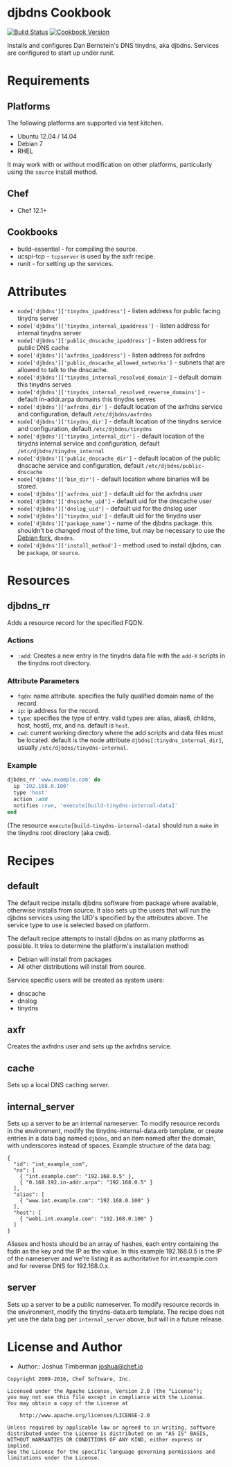 # djbdns Cookbook

[![Build Status](https://travis-ci.org/chef-cookbooks/djbdns.svg?branch=master)](https://travis-ci.org/chef-cookbooks/djbdns) [![Cookbook Version](https://img.shields.io/cookbook/v/djbdns.svg)](https://supermarket.chef.io/cookbooks/djbdns)

Installs and configures Dan Bernstein's DNS tinydns, aka djbdns. Services are configured to start up under runit.

# Requirements

## Platforms

The following platforms are supported via test kitchen.

- Ubuntu 12.04 / 14.04
- Debian 7
- RHEL

It may work with or without modification on other platforms, particularly using the `source` install method.

## Chef

- Chef 12.1+

## Cookbooks

- build-essential - for compiling the source.
- ucspi-tcp - `tcpserver` is used by the axfr recipe.
- runit - for setting up the services.

# Attributes

- `node['djbdns']['tinydns_ipaddress']` - listen address for public facing tinydns server
- `node['djbdns']['tinydns_internal_ipaddress']` - listen address for internal tinydns server
- `node['djbdns']['public_dnscache_ipaddress']` - listen address for public DNS cache
- `node['djbdns']['axfrdns_ipaddress']` - listen address for axfrdns
- `node['djbdns']['public_dnscache_allowed_networks']` - subnets that are allowed to talk to the dnscache.
- `node['djbdns']['tinydns_internal_resolved_domain']` - default domain this tinydns serves
- `node['djbdns']['tinydns_internal_resolved_reverse_domains']` - default in-addr.arpa domains this tinydns serves
- `node['djbdns']['axfrdns_dir']` - default location of the axfrdns service and configuration, default `/etc/djbdns/axfrdns`
- `node['djbdns']['tinydns_dir']` - default location of the tinydns service and configuration, default `/etc/djbdns/tinydns`
- `node['djbdns']['tinydns_internal_dir']` - default location of the tinydns internal service and configuration, default `/etc/djbdns/tinydns_internal`
- `node['djbdns']['public_dnscache_dir']` - default location of the public dnscache service and configuration, default `/etc/djbdns/public-dnscache`
- `node['djbdns']['bin_dir']` - default location where binaries will be stored.
- `node['djbdns']['axfrdns_uid']` - default uid for the axfrdns user
- `node['djbdns']['dnscache_uid']` - default uid for the dnscache user
- `node['djbdns']['dnslog_uid']` - default uid for the dnslog user
- `node['djbdns']['tinydns_uid']` - default uid for the tinydns user
- `node['djbdns']['package_name']` - name of the djbdns package. this shouldn't be changed most of the time, but may be necessary to use the [Debian fork](http://en.wikipedia.org/wiki/Dbndns), `dbndns`.
- `node['djbdns']['install_method']` - method used to install djbdns, can be `package`, or `source`.

# Resources

## djbdns_rr

Adds a resource record for the specified FQDN.

### Actions

- `:add`: Creates a new entry in the tinydns data file with the `add-X` scripts in the tinydns root directory.

### Attribute Parameters

- `fqdn`: name attribute. specifies the fully qualified domain name of the record.
- `ip`: ip address for the record.
- `type`: specifies the type of entry. valid types are: alias, alias6, childns, host, host6, mx, and ns. default is `host`.
- `cwd`: current working directory where the add scripts and data files must be located. default is the node attribute `djbdns[:tinydns_internal_dir]`, usually `/etc/djbdns/tinydns-internal`.

### Example

```ruby
djbdns_rr 'www.example.com' do
  ip '192.168.0.100'
  type 'host'
  action :add
  notifies :run, 'execute[build-tinydns-internal-data]'
end
```

(The resource `execute[build-tinydns-internal-data]` should run a `make` in the tinydns root directory (aka cwd).

# Recipes

## default

The default recipe installs djbdns software from package where available, otherwise installs from source. It also sets up the users that will run the djbdns services using the UID's specified by the attributes above. The service type to use is selected based on platform.

The default recipe attempts to install djbdns on as many platforms as possible. It tries to determine the platform's installation method:

- Debian will install from packages
- All other distributions will install from source.

Service specific users will be created as system users:

- dnscache
- dnslog
- tinydns

## axfr

Creates the axfrdns user and sets up the axfrdns service.

## cache

Sets up a local DNS caching server.

## internal_server

Sets up a server to be an internal nameserver. To modify resource records in the environment, modify the tinydns-internal-data.erb template, or create entries in a data bag named `djbdns`, and an item named after the domain, with underscores instead of spaces. Example structure of the data bag:

```
{
  "id": "int_example_com",
  "ns": [
    { "int.example.com": "192.168.0.5" },
    { "0.168.192.in-addr.arpa": "192.168.0.5" }
  ],
  "alias": [
    { "www.int.example.com": "192.168.0.100" }
  ],
  "host": [
    { "web1.int.example.com": "192.168.0.100" }
  ]
}
```

Aliases and hosts should be an array of hashes, each entry containing the fqdn as the key and the IP as the value. In this example 192.168.0.5 is the IP of the nameserver and we're listing it as authoritative for int.example.com and for reverse DNS for 192.168.0.x.

## server

Sets up a server to be a public nameserver. To modify resource records in the environment, modify the tinydns-data.erb template. The recipe does not yet use the data bag per `internal_server` above, but will in a future release.

# License and Author

- Author:: Joshua Timberman [joshua@chef.io](mailto:joshua@chef.io)

```text
Copyright 2009-2016, Chef Software, Inc.

Licensed under the Apache License, Version 2.0 (the "License");
you may not use this file except in compliance with the License.
You may obtain a copy of the License at

    http://www.apache.org/licenses/LICENSE-2.0

Unless required by applicable law or agreed to in writing, software
distributed under the License is distributed on an "AS IS" BASIS,
WITHOUT WARRANTIES OR CONDITIONS OF ANY KIND, either express or implied.
See the License for the specific language governing permissions and
limitations under the License.
```
